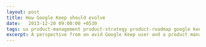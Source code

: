 ```yaml
---
layout: post
title: How Google Keep should evolve
date:   2013-12-20 09:00:00 +0530
tags: ux product-management product-strategy product-roadmap google keep
excerpt: A perspective from an avid Google Keep user and a product manager.
---
```


